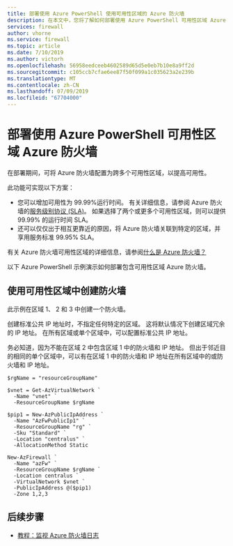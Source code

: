 ```yaml
---
title: 部署使用 Azure PowerShell 使用可用性区域的 Azure 防火墙
description: 在本文中，您将了解如何部署使用 Azure PowerShell 可用性区域 Azure 防火墙。
services: firewall
author: vhorne
ms.service: firewall
ms.topic: article
ms.date: 7/10/2019
ms.author: victorh
ms.openlocfilehash: 56958eedceeb4602589d65d5e0eb7b10e8a9ff2d
ms.sourcegitcommit: c105ccb7cfae6ee87f50f099a1c035623a2e239b
ms.translationtype: MT
ms.contentlocale: zh-CN
ms.lasthandoff: 07/09/2019
ms.locfileid: "67704000"
---
```

# <a name="deploy-an-azure-firewall-with-availability-zones-using-azure-powershell"></a>部署使用 Azure PowerShell 可用性区域 Azure 防火墙

在部署期间，可将 Azure 防火墙配置为跨多个可用性区域，以提高可用性。

此功能可实现以下方案：

- 您可以增加可用性为 99.99%运行时间。 有关详细信息，请参阅 Azure 防火墙的[服务级别协议 (SLA)](https://azure.microsoft.com/support/legal/sla/azure-firewall/v1_0/)。 如果选择了两个或更多个可用性区域，则可以提供 99.99% 的运行时间 SLA。
- 还可以仅仅出于相互更靠近的原因，将 Azure 防火墙关联到特定的区域，并享用服务标准 99.95% SLA。

有关 Azure 防火墙可用性区域的详细信息，请参阅[什么是 Azure 防火墙？](overview.md)

以下 Azure PowerShell 示例演示如何部署包含可用性区域 Azure 防火墙。

## <a name="create-a-firewall-with-availability-zones"></a>使用可用性区域中创建防火墙

此示例在区域 1、 2 和 3 中创建一个防火墙。

创建标准公共 IP 地址时，不指定任何特定的区域。 这将默认情况下创建区域冗余的 IP 地址。 在所有区域或单个区域中，可以配置标准公共 IP 地址。

务必知道，因为不能在区域 2 中包含区域 1 中的防火墙和 IP 地址。 但出于邻近目的相同的单个区域中，可以有在区域 1 中的防火墙和 IP 地址在所有区域中的或防火墙和 IP 地址。

```azurepowershell
$rgName = "resourceGroupName"

$vnet = Get-AzVirtualNetwork `
  -Name "vnet" `
  -ResourceGroupName $rgName

$pip1 = New-AzPublicIpAddress `
  -Name "AzFwPublicIp1" `
  -ResourceGroupName "rg" `
  -Sku "Standard" `
  -Location "centralus" `
  -AllocationMethod Static

New-AzFirewall `
  -Name "azFw" `
  -ResourceGroupName $rgName `
  -Location centralus `
  -VirtualNetwork $vnet `
  -PublicIpAddress @($pip1)
  -Zone 1,2,3
```

## <a name="next-steps"></a>后续步骤

- [教程：监视 Azure 防火墙日志](./tutorial-diagnostics.md)
